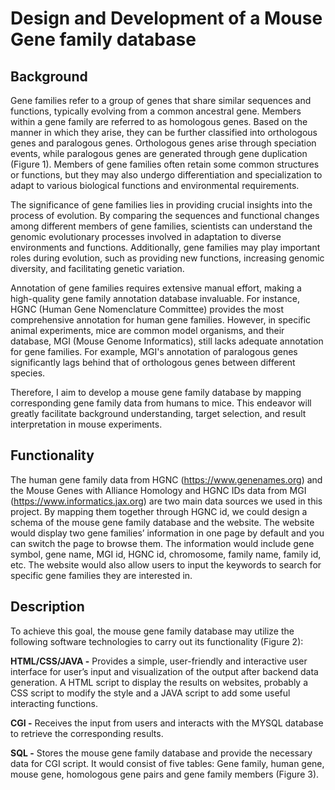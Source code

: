 # Design and Development of a Mouse Gene family database
## Background
Gene families refer to a group of genes that share similar sequences and functions, typically evolving from a common ancestral gene. Members within a gene family are referred to as homologous genes. Based on the manner in which they arise, they can be further classified into orthologous genes and paralogous genes. Orthologous genes arise through speciation events, while paralogous genes are generated through gene duplication (Figure 1). Members of gene families often retain some common structures or functions, but they may also undergo differentiation and specialization to adapt to various biological functions and environmental requirements.  

The significance of gene families lies in providing crucial insights into the process of evolution. By comparing the sequences and functional changes among different members of gene families, scientists can understand the genomic evolutionary processes involved in adaptation to diverse environments and functions. Additionally, gene families may play important roles during evolution, such as providing new functions, increasing genomic diversity, and facilitating genetic variation.  

Annotation of gene families requires extensive manual effort, making a high-quality gene family annotation database invaluable. For instance, HGNC (Human Gene Nomenclature Committee) provides the most comprehensive annotation for human gene families. However, in specific animal experiments, mice are common model organisms, and their database, MGI (Mouse Genome Informatics), still lacks adequate annotation for gene families. For example, MGI's annotation of paralogous genes significantly lags behind that of orthologous genes between different species.   

Therefore, I aim to develop a mouse gene family database by mapping corresponding gene family data from humans to mice. This endeavor will greatly facilitate background understanding, target selection, and result interpretation in mouse experiments.  

## Functionality
The human gene family data from HGNC (https://www.genenames.org) and the Mouse Genes with Alliance Homology and HGNC IDs data from MGI (https://www.informatics.jax.org) are two main data sources we used in this project. By mapping them together through HGNC id, we could design a schema of the mouse gene family database and the website. The website would display two gene families’ information in one page by default and you can switch the page to browse them. The information would include gene symbol, gene name, MGI id, HGNC id, chromosome, family name, family id, etc. The website would also allow users to input the keywords to search for specific gene families they are interested in.    

## Description
To achieve this goal, the mouse gene family database may utilize the following software technologies to carry out its functionality (Figure 2):

**HTML/CSS/JAVA -**  Provides a simple, user-friendly and interactive user interface for user’s input and visualization of the output after backend data generation. A HTML script to display the results on websites, probably a CSS script to modify the style and a JAVA script to add some useful interacting functions.  

**CGI -** Receives the input from users and interacts with the MYSQL database to retrieve the corresponding results.  

**SQL -** Stores the mouse gene family database and provide the necessary data for CGI script. It would consist of five tables: Gene family, human gene, mouse gene, homologous gene pairs and gene family members (Figure 3).  
